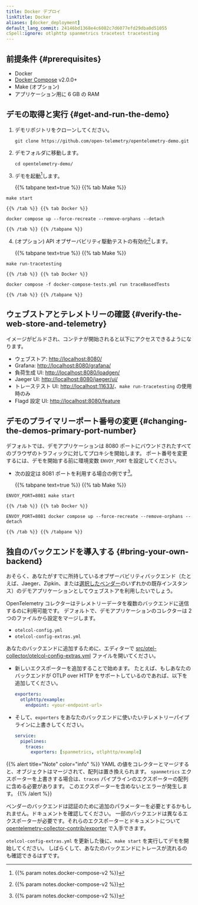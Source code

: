 ```yaml
---
title: Docker デプロイ
linkTitle: Docker
aliases: [docker_deployment]
default_lang_commit: 24146bd1368e4c6082c7d6077efd29dba0d51055
cSpell:ignore: otlphttp spanmetrics tracetest tracetesting
---
```


<!-- markdownlint-disable code-block-style ol-prefix -->

## 前提条件 {#prerequisites}

- Docker
- [Docker Compose](https://docs.docker.com/compose/install/)
  v2.0.0+
- Make (オプション)
- アプリケーション用に 6 GB の RAM

## デモの取得と実行 {#get-and-run-the-demo}

1. デモリポジトリをクローンしてください。

   ```shell
   git clone https://github.com/open-telemetry/opentelemetry-demo.git
   ```

2. デモフォルダに移動します。

   ```shell
   cd opentelemetry-demo/
   ```

3. デモを起動[^1]します。

   {{% tabpane text=true %}} {{% tab Make %}}

```shell
make start
```

    {{% /tab %}} {{% tab Docker %}}

```shell
docker compose up --force-recreate --remove-orphans --detach
```

    {{% /tab %}} {{% /tabpane %}}

4. (オプション) API オブザーバビリティ駆動テストの有効化[^1]します。

   {{% tabpane text=true %}} {{% tab Make %}}

```shell
make run-tracetesting
```

    {{% /tab %}} {{% tab Docker %}}

```shell
docker compose -f docker-compose-tests.yml run traceBasedTests
```

    {{% /tab %}} {{% /tabpane %}}

## ウェブストアとテレメトリーの確認 {#verify-the-web-store-and-telemetry}

イメージがビルドされ、コンテナが開始されると以下にアクセスできるようになります。

- ウェブストア: <http://localhost:8080/>
- Grafana: <http://localhost:8080/grafana/>
- 負荷生成 UI: <http://localhost:8080/loadgen/>
- Jaeger UI: <http://localhost:8080/jaeger/ui/>
- トレーステスト UI: <http://localhost:11633/>、`make run-tracetesting` の使用時のみ
- Flagd 設定 UI: <http://localhost:8080/feature>

## デモのプライマリーポート番号の変更 {#changing-the-demos-primary-port-number}

デフォルトでは、デモアプリケーションは 8080 ポートにバウンドされたすべてのブラウザのトラフィックに対してプロキシを開始します。
ポート番号を変更するには、デモを開始する前に環境変数 `ENVOY_PORT` を設定してください。

- 次の設定は 8081 ポートを利用する場合の例です[^1]。

  {{% tabpane text=true %}} {{% tab Make %}}

```shell
ENVOY_PORT=8081 make start
```

    {{% /tab %}} {{% tab Docker %}}

```shell
ENVOY_PORT=8081 docker compose up --force-recreate --remove-orphans --detach
```

    {{% /tab %}} {{% /tabpane %}}

## 独自のバックエンドを導入する {#bring-your-own-backend}

おそらく、あなたがすでに所持しているオブザーバビリティバックエンド（たとえば、Jaeger、Zipkin、または[選択したベンダー](/ecosystem/vendors/)のいずれかの既存インスタンス）のデモアプリケーションとしてウェブストアを利用したいでしょう。

OpenTelemetry コレクターはテレメトリーデータを複数のバックエンドに送信するのに利用可能です。
デフォルトで、デモアプリケーションのコレクターは 2 つのファイルから設定をマージします。

- `otelcol-config.yml`
- `otelcol-config-extras.yml`

あなたのバックエンドに追加するために、エディターで [src/otel-collector/otelcol-config-extras.yml](https://github.com/open-telemetry/opentelemetry-demo/blob/main/src/otel-collector/otelcol-config-extras.yml) ファイルを開いてください。

- 新しいエクスポーターを追加することで始めます。 たとえば、もしあなたのバックエンドが OTLP over HTTP をサポートしているのであれば、以下を追加してください。

  ```yaml
  exporters:
    otlphttp/example:
      endpoint: <your-endpoint-url>
  ```

- そして、`exporters` をあなたのバックエンドに使いたいテレメトリーパイプラインに上書きしてください。

  ```yaml
  service:
    pipelines:
      traces:
        exporters: [spanmetrics, otlphttp/example]
  ```

{{% alert title="Note" color="info" %}}
YAML の値をコレクターとマージすると、オブジェクトはマージされて、配列は置き換えられます。
`spanmetrics` エクスポーターを上書きする場合は、`traces` パイプラインのエクスポーターの配列に含める必要があります。
このエクスポーターを含めないとエラーが発生します。
{{% /alert %}}

ベンダーのバックエンドは認証のために追加のパラメーターを必要とするかもしれません。ドキュメントを確認してください。
一部のバックエンドは異なるエクスポーターが必要です。それらのエクスポーターとドキュメントについて[opentelemetry-collector-contrib/exporter](https://github.com/open-telemetry/opentelemetry-collector-contrib/tree/main/exporter) で入手できます。

`otelcol-config-extras.yml` を更新した後に、`make start` を実行してデモを開始してください。
しばらくして、あなたのバックエンドにトレースが流れるのも確認できるはずです。

[^1]: {{% param notes.docker-compose-v2 %}}
